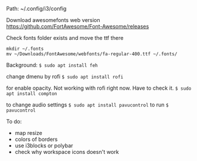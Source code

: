 Path: ~/.config/i3/config

Download awesomefonts web version
https://github.com/FortAwesome/Font-Awesome/releases


Check fonts folder exists and move the ttf there
```
mkdir ~/.fonts
mv ~/Downloads/FontAwesome/webfonts/fa-regular-400.ttf ~/.fonts/
```

Background:
`$ sudo apt install feh`

change dmenu by rofi
`$ sudo apt install rofi`

for enable opacity. Not working with rofi right now. Have to check it.
`$ sudo apt install compton`


to change audio settings
`$ sudo apt install pavucontrol`
to run 
`$ pavucontrol`

To do:
- map resize
- colors of borders
- use i3blocks or polybar
- check why workspace icons doesn't work
